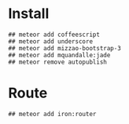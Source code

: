 # Install
    ## meteor add coffeescript
    ## meteor add underscore
    ## meteor add mizzao-bootstrap-3
    ## meteor add mquandalle:jade
    ## meteor remove autopublish

# Route
    ## meteor add iron:router